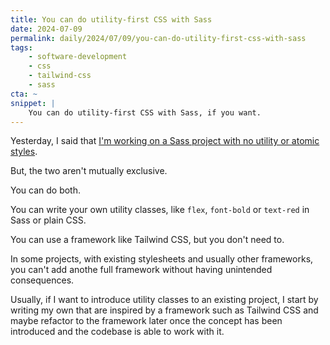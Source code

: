 ```yaml
---
title: You can do utility-first CSS with Sass
date: 2024-07-09
permalink: daily/2024/07/09/you-can-do-utility-first-css-with-sass
tags:
    - software-development
    - css
    - tailwind-css
    - sass
cta: ~
snippet: |
    You can do utility-first CSS with Sass, if you want.
---
```


Yesterday, I said that [I'm working on a Sass project with no utility or atomic styles][0].

But, the two aren't mutually exclusive.

You can do both.

You can write your own utility classes, like `flex`, `font-bold` or `text-red` in Sass or plain CSS.

You can use a framework like Tailwind CSS, but you don't need to.

In some projects, with existing stylesheets and usually other frameworks, you can't add anothe full framework without having unintended consequences.

Usually, if I want to introduce utility classes to an existing project, I start by writing my own that are inspired by a framework such as Tailwind CSS and maybe refactor to the framework later once the concept has been introduced and the codebase is able to work with it.

[0]: {{site.url}}/daily/2024/07/08/back-to-sass-and-traditional-css
